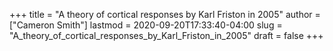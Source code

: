 +++
title = "A theory of cortical responses by Karl Friston in 2005"
author = ["Cameron Smith"]
lastmod = 2020-09-20T17:33:40-04:00
slug = "A_theory_of_cortical_responses_by_Karl_Friston_in_2005"
draft = false
+++
